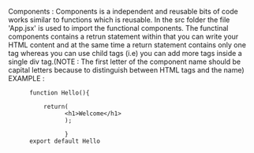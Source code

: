 Components :
    Components is a independent and reusable bits of code works similar to functions which is reusable.
    In the src folder the file 'App.jsx' is used to import the functional components.
    The functinal components contains a retrun statement within that you can write your HTML content and at the same
    time a return statement contains only one tag whereas you can use child tags (i.e) you can add more tags inside a 
    single div tag.(NOTE : The first letter of the component name should be capital letters because to distinguish between 
    HTML tags and the name)
    EXAMPLE : 

          function Hello(){
          
              return(
                    <h1>Welcome</h1>
                    );
                    
                    }
          export default Hello

